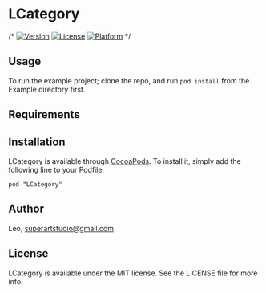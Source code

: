 # LCategory

/*
[![Version](https://img.shields.io/cocoapods/v/LCategory.svg?style=flat)](http://cocoadocs.org/docsets/LCategory)
[![License](https://img.shields.io/cocoapods/l/LCategory.svg?style=flat)](http://cocoadocs.org/docsets/LCategory)
[![Platform](https://img.shields.io/cocoapods/p/LCategory.svg?style=flat)](http://cocoadocs.org/docsets/LCategory)
*/

## Usage

To run the example project; clone the repo, and run `pod install` from the Example directory first.

## Requirements

## Installation

LCategory is available through [CocoaPods](http://cocoapods.org). To install
it, simply add the following line to your Podfile:

    pod "LCategory"

## Author

Leo, superartstudio@gmail.com

## License

LCategory is available under the MIT license. See the LICENSE file for more info.

